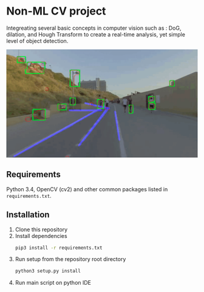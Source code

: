 # Non-ML CV project

Integreating several basic concepts in computer vision such as : DoG, dilation, and Hough Transform to create a real-time analysis, yet simple level of object detection.

![alt text](https://github.com/Daniboy370/Computer-Vision/blob/master/OpenCV_Demo/Upload/opencv_img.png)

## Requirements
Python 3.4, OpenCV (cv2) and other common packages listed in `requirements.txt`.

## Installation
1. Clone this repository
2. Install dependencies
   ```bash
   pip3 install -r requirements.txt
   ```
3. Run setup from the repository root directory
    ```bash
    python3 setup.py install
    ``` 
4. Run main script on python IDE
